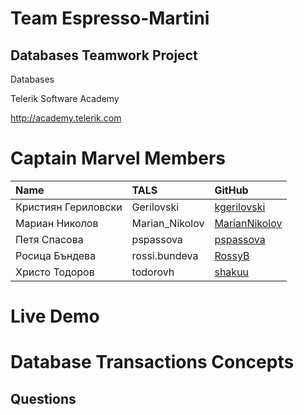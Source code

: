 <!-- section start -->

<!-- attr: {id: 'title', class: 'slide-title', hasScriptWrapper: true} -->
# Team Espresso-Martini
## Databases Teamwork Project
<!-- <img showInPresentation="true" class="slide-image" src="imgs/Mr-and-Mrs-Romance-Espresso-Martini-cocktail-recipe-F.jpg" style="top:30%; left:49%; width:30.36%; z-index:-1" /> -->
<div class="signature">
    <p class="signature-course">Databases</p>
    <p class="signature-initiative">Telerik Software Academy</p>
    <a href="http://academy.telerik.com" class="signature-link">http://academy.telerik.com</a>
</div>

<!-- section start -->
<!-- attr: { showInPresentation:true, style:'font-size: 0.7em' } -->

# Captain Marvel Members

| Name | TALS | GitHub |
| :------------- | :------------------- | :------------------------------------------|
| Кристиян Гериловски  | Gerilovski       | [kgerilovski](https://github.com/kgerilovski)                   |
| Мариан Николов   | Marian_Nikolov | [MarianNikolov](https://github.com/MarianNikolov)       |
| Петя Спасова    | pspassova  | [pspassova](https://github.com/pspassova)         |
| Росица Бъндева | rossi.bundeva  | [RossyB](https://github.com/RossyB)         |
| Христо Тодоров | todorovh    | [shakuu](https://github.com/shakuu)                 |

<!-- section start -->

<!-- attr: {id: 'table-of-contents'} -->
# Live Demo

<!-- section start -->

<!-- attr: {id: 'questions', class: 'slide-questions', showInPresentation: true} -->
# Database Transactions Concepts
## Questions
